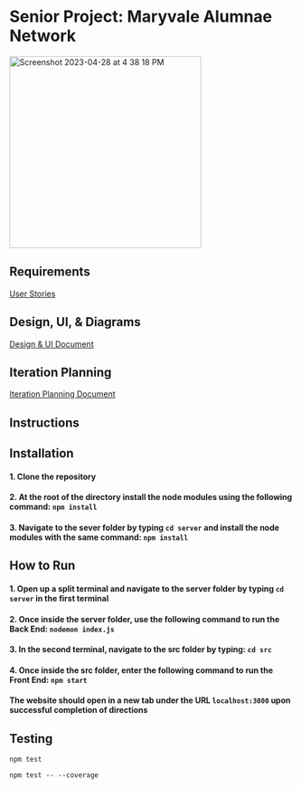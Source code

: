 # Senior Project: Maryvale Alumnae Network

<img width="339" alt="Screenshot 2023-04-28 at 4 38 18 PM" src="https://user-images.githubusercontent.com/55026849/235279823-f66e57ce-267f-4acb-854c-1aa12f95e862.png">


## Requirements

[User Stories](https://docs.google.com/spreadsheets/d/1_QwudAAi9BX-j_2ZAZfFq_GFp-EMWKnDFQONNTnFGdA/edit?pli=1#gid=0)

## Design, UI, & Diagrams

[Design & UI Document](https://docs.google.com/document/d/19MpDN3UBIId3D9wzarX__Kv4iVGk-vGcsBLnDXXEFdk/edit?usp=sharing)

## Iteration Planning
[Iteration Planning Document](https://docs.google.com/document/d/1WdYIVGUy4vkNrcb3N5dJ6M4iC1BRC8n5g3eWo-nUDsg/edit)

## Instructions

## Installation

#### 1. Clone the repository
#### 2. At the root of the directory install the node modules using the following command: `npm install`
#### 3. Navigate to the sever folder by typing `cd server` and install the node modules with the same command: `npm install`

## How to Run

#### 1. Open up a split terminal and navigate to the server folder by typing `cd server` in the first terminal
#### 2. Once inside the server folder, use the following command to run the Back End: `nodemon index.js`
#### 3. In the second terminal, navigate to the src folder by typing: `cd src`
#### 4. Once inside the src folder, enter the following command to run the Front End: `npm start`
#### The website should open in a new tab under the URL `localhost:3000` upon successful completion of directions


## Testing 
`npm test`

`npm test -- --coverage`
